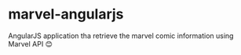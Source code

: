 # marvel-angularjs
AngularJS application tha retrieve the marvel comic information using Marvel API :blush:
